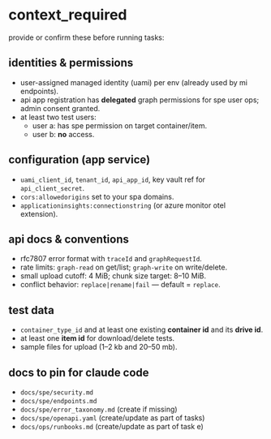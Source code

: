 # context_required

provide or confirm these before running tasks:

## identities & permissions
- user-assigned managed identity (uami) per env (already used by mi endpoints).
- api app registration has **delegated** graph permissions for spe user ops; admin consent granted.
- at least two test users:
  - user a: has spe permission on target container/item.
  - user b: **no** access.

## configuration (app service)
- `uami_client_id`, `tenant_id`, `api_app_id`, key vault ref for `api_client_secret`.
- `cors:allowedorigins` set to your spa domains.
- `applicationinsights:connectionstring` (or azure monitor otel extension).

## api docs & conventions
- rfc7807 error format with `traceId` and `graphRequestId`.
- rate limits: `graph-read` on get/list; `graph-write` on write/delete.
- small upload cutoff: 4 MiB; chunk size target: 8–10 MiB.
- conflict behavior: `replace|rename|fail` — default = `replace`.

## test data
- `container_type_id` and at least one existing **container id** and its **drive id**.
- at least one **item id** for download/delete tests.
- sample files for upload (1–2 kb and 20–50 mb).

## docs to pin for claude code
- `docs/spe/security.md`
- `docs/spe/endpoints.md`
- `docs/spe/error_taxonomy.md` (create if missing)
- `docs/spe/openapi.yaml` (create/update as part of tasks)
- `docs/ops/runbooks.md` (create/update as part of task e)
